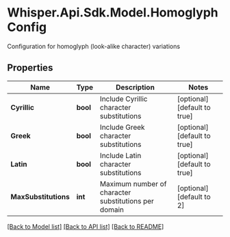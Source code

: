 # Whisper.Api.Sdk.Model.HomoglyphConfig
Configuration for homoglyph (look-alike character) variations

## Properties

Name | Type | Description | Notes
------------ | ------------- | ------------- | -------------
**Cyrillic** | **bool** | Include Cyrillic character substitutions | [optional] [default to true]
**Greek** | **bool** | Include Greek character substitutions | [optional] [default to true]
**Latin** | **bool** | Include Latin character substitutions | [optional] [default to true]
**MaxSubstitutions** | **int** | Maximum number of character substitutions per domain | [optional] [default to 2]

[[Back to Model list]](../../README.md#documentation-for-models) [[Back to API list]](../../README.md#documentation-for-api-endpoints) [[Back to README]](../../README.md)

